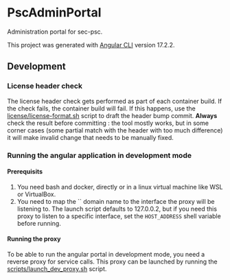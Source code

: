<!--

    Copyright © 2022-2024 Agence du Numérique en Santé (ANS) (https://esante.gouv.fr)

    Licensed under the Apache License, Version 2.0 (the "License");
    you may not use this file except in compliance with the License.
    You may obtain a copy of the License at

        http://www.apache.org/licenses/LICENSE-2.0

    Unless required by applicable law or agreed to in writing, software
    distributed under the License is distributed on an "AS IS" BASIS,
    WITHOUT WARRANTIES OR CONDITIONS OF ANY KIND, either express or implied.
    See the License for the specific language governing permissions and
    limitations under the License.

-->
# PscAdminPortal

Administration portal for sec-psc.

This project was generated with [Angular CLI](https://github.com/angular/angular-cli) version 17.2.2.

## Development

### License header check

The license header check gets performed as part of each container build. If the check fails,
the container build will fail. If this happens, use the [license/license-format.sh](license/license-format.sh)
script to draft the header bump commit. **Always** check the result before committing : the tool mostly works,
but in some corner cases (some partial match with the header with too much difference) it will make invalid change
that needs to be manually fixed.

### Running the angular application in development mode

#### Prerequisits

1. You need bash and docker, directly or in a linux virtual machine like WSL or VirtualBox.
1. You need to map the `` domain name to the interface the proxy will be listening to. The launch script defaults to 127.0.0.2, but if you need this proxy to listen to a specific interface, set the `HOST_ADDRESS` shell variable before running.

#### Running the proxy

To be able to run the angular portal in development mode, you need a reverse proxy for service calls.
This proxy can be launched by running the [scripts/launch_dev_proxy.sh](scripts/launch_dev_proxy.sh) script.
